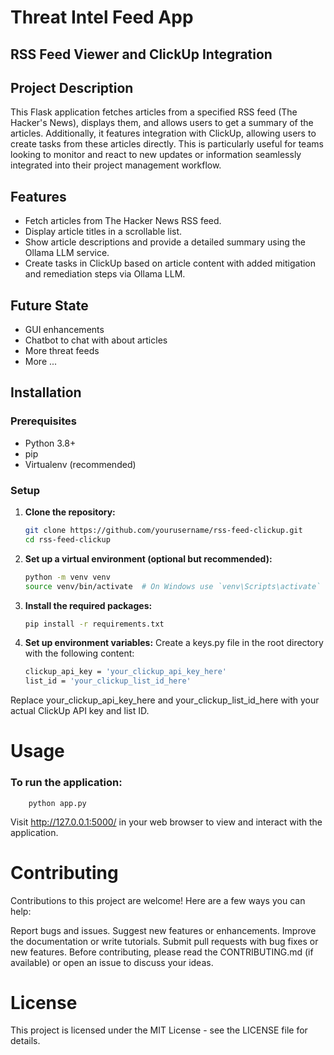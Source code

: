 # Threat Intel Feed App
## RSS Feed Viewer and ClickUp Integration

## Project Description
This Flask application fetches articles from a specified RSS feed (The Hacker's News), displays them, and allows users to get a summary of the articles. Additionally, it features integration with ClickUp, allowing users to create tasks from these articles directly. This is particularly useful for teams looking to monitor and react to new updates or information seamlessly integrated into their project management workflow.

## Features
- Fetch articles from The Hacker News RSS feed.
- Display article titles in a scrollable list.
- Show article descriptions and provide a detailed summary using the Ollama LLM service.
- Create tasks in ClickUp based on article content with added mitigation and remediation steps via Ollama LLM.

## Future State
- GUI enhancements
- Chatbot to chat with about articles
- More threat feeds
- More ...

## Installation

### Prerequisites
- Python 3.8+
- pip
- Virtualenv (recommended)

### Setup
1. **Clone the repository:**
   ```bash
   git clone https://github.com/yourusername/rss-feed-clickup.git
   cd rss-feed-clickup

2. **Set up a virtual environment (optional but recommended):**
    ```bash
   python -m venv venv
   source venv/bin/activate  # On Windows use `venv\Scripts\activate`
3. **Install the required packages:**
    ```bash
   pip install -r requirements.txt

4. **Set up environment variables:**
    Create a keys.py file in the root directory with the following content:
    ```bash
   clickup_api_key = 'your_clickup_api_key_here'
   list_id = 'your_clickup_list_id_here'
   
Replace your_clickup_api_key_here and your_clickup_list_id_here with your actual ClickUp API key and list ID.
    
# Usage

### To run the application:
    
        python app.py


Visit http://127.0.0.1:5000/ in your web browser to view and interact with the application.

# Contributing
Contributions to this project are welcome! Here are a few ways you can help:

Report bugs and issues.
Suggest new features or enhancements.
Improve the documentation or write tutorials.
Submit pull requests with bug fixes or new features.
Before contributing, please read the CONTRIBUTING.md (if available) or open an issue to discuss your ideas.

# License
This project is licensed under the MIT License - see the LICENSE file for details.